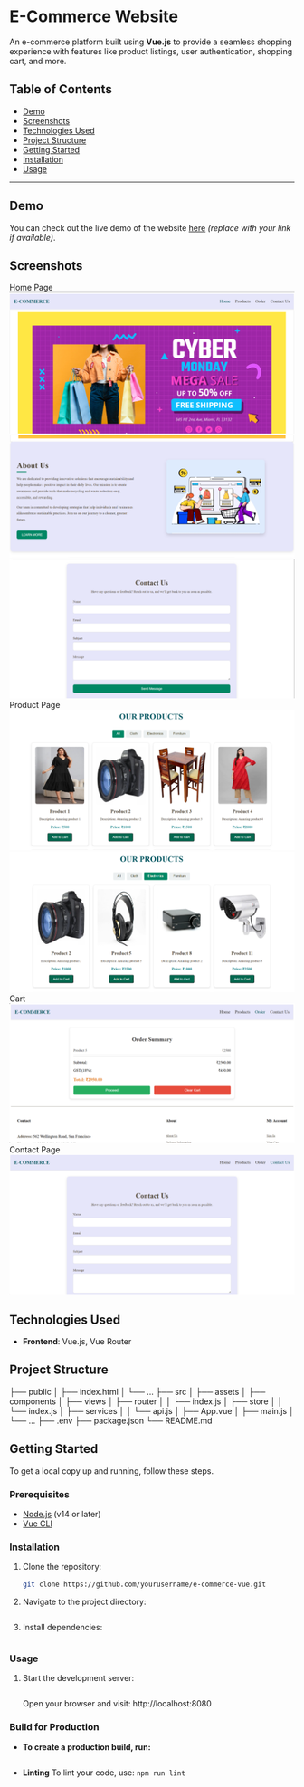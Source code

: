 # E-Commerce Website

An e-commerce platform built using **Vue.js** to provide a seamless shopping experience with features like product listings, user authentication, shopping cart, and more.

## Table of Contents

- [Demo](#demo)
- [Screenshots](#screenshots)
- [Technologies Used](#technologies-used)
- [Project Structure](#project-structure)
- [Getting Started](#getting-started)
- [Installation](#installation)
- [Usage](#usage)


---

## Demo

You can check out the live demo of the website [here](#) _(replace with your link if available)_.


## Screenshots


Home Page   
 ![Home](src/assets/screenshots/Home1.png)
 ![Home](src/assets/screenshots/Home2.png)
 ![Home](src/assets/screenshots/Home3.png)
Product Page
 ![Product](src/assets/screenshots/Products1.png)
 ![Product](src/assets/screenshots/Products2.png)
Cart
![Cart](src/assets/screenshots/Order1.png)    
Contact Page
![Contact_Us](src/assets/screenshots/Contact.png)   
 
      
## Technologies Used

- **Frontend**: Vue.js, Vue Router

## Project Structure

├── public
│ ├── index.html
│ └── ...
├── src
│ ├── assets
│ ├── components
│ ├── views
│ ├── router
│ │ └── index.js
│ ├── store
│ │ └── index.js
│ ├── services
│ │ └── api.js
│ ├── App.vue
│ ├── main.js
│ └── ...
├── .env
├── package.json
└── README.md

## Getting Started

To get a local copy up and running, follow these steps.

### Prerequisites

- [Node.js](https://nodejs.org/en/) (v14 or later)
- [Vue CLI](https://cli.vuejs.org/)

### Installation

1. Clone the repository:
   ```bash
   git clone https://github.com/yourusername/e-commerce-vue.git
   ```
2. Navigate to the project directory:
   ```cd e-commerce-vue
   ```
3. Install dependencies:
   ```npm install
   ```

### Usage
1. Start the development server:
   ```npm run serve
   ```
   Open your browser and visit: http://localhost:8080

### Build for Production
- **To create a production build, run:**
    ```npm run build
    ```
- **Linting**
    To lint your code, use: 
        ```npm run lint
        ```
